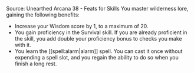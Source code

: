 Source: Unearthed Arcana 38 - Feats for Skills
You master wilderness lore, gaining the following benefits:
* Increase your Wisdom score by 1, to a maximum of 20.
* You gain proficiency in the Survival skill. If you are already proficient in the skill, you add double your proficiency bonus to checks you make with it.
* You learn the [[spell:alarm|alarm]] spell. You can cast it once without expending a spell slot, and you regain the ability to do so when you finish a long rest.